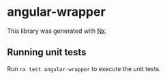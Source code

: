 # angular-wrapper

This library was generated with [Nx](https://nx.dev).

## Running unit tests

Run `nx test angular-wrapper` to execute the unit tests.
